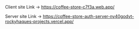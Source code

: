 Client site Link -> 
https://coffee-store-c7f3a.web.app/


Server site Link -> 
https://coffee-store-auth-server-ny40godvt-rockyhaques-projects.vercel.app/
